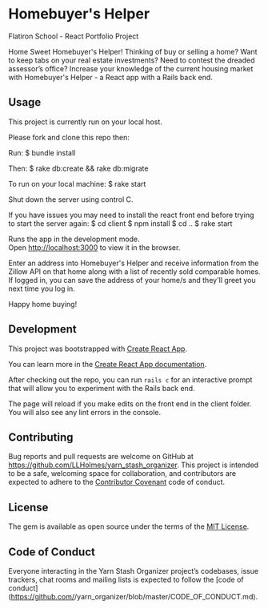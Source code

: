 # Homebuyer's Helper

Flatiron School - React Portfolio Project

Home Sweet Homebuyer's Helper!  Thinking of buy or selling a home?  Want to keep tabs on your real estate investments?  Need to contest the dreaded assessor’s office?  Increase your knowledge of the current housing market with Homebuyer's Helper - a React app with a Rails back end.

## Usage
This project is currently run on your local host.

Please fork and clone this repo then:

Run:
  $ bundle install

Then:
  $ rake db:create && rake db:migrate

To run on your local machine:
  $ rake start

Shut down the server using control C.

If you have issues you may need to install the react front end before trying to start the server again:
  $ cd client
  $ npm install
  $ cd ..
  $ rake start

Runs the app in the development mode.<br>
Open [http://localhost:3000](http://localhost:3000) to view it in the browser.



Enter an address into Homebuyer's Helper and receive information from the Zillow API on that home along with a list of recently sold comparable homes.  If logged in, you can save the address of your home/s and they'll greet you next time you log in.

Happy home buying!

## Development

This project was bootstrapped with [Create React App](https://github.com/facebook/create-react-app).

You can learn more in the [Create React App documentation](https://facebook.github.io/create-react-app/docs/getting-started).

After checking out the repo, you can run `rails c` for an interactive prompt that will allow you to experiment with the Rails back end.

The page will reload if you make edits on the front end in the client folder.<br>
You will also see any lint errors in the console.

## Contributing

Bug reports and pull requests are welcome on GitHub at https://github.com/LLHolmes/yarn_stash_organizer. This project is intended to be a safe, welcoming space for collaboration, and contributors are expected to adhere to the [Contributor Covenant](http://contributor-covenant.org) code of conduct.

## License

The gem is available as open source under the terms of the [MIT License](https://opensource.org/licenses/MIT).

## Code of Conduct

Everyone interacting in the Yarn Stash Organizer project’s codebases, issue trackers, chat rooms and mailing lists is expected to follow the [code of conduct](https://github.com/<github username>/yarn_organizer/blob/master/CODE_OF_CONDUCT.md).
